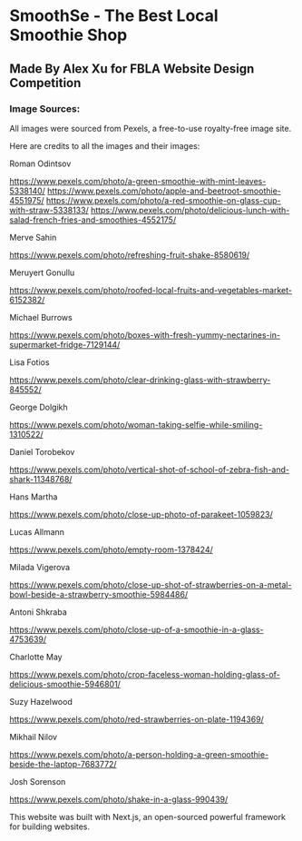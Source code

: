 # SmoothSe - The Best Local Smoothie Shop
## Made By Alex Xu for FBLA Website Design Competition

### Image Sources:
All images were sourced from Pexels, a free-to-use royalty-free image site.

Here are credits to all the images and their images:

Roman Odintsov

https://www.pexels.com/photo/a-green-smoothie-with-mint-leaves-5338140/
https://www.pexels.com/photo/apple-and-beetroot-smoothie-4551975/
https://www.pexels.com/photo/a-red-smoothie-on-glass-cup-with-straw-5338133/
https://www.pexels.com/photo/delicious-lunch-with-salad-french-fries-and-smoothies-4552175/

Merve Sahin

https://www.pexels.com/photo/refreshing-fruit-shake-8580619/

Meruyert Gonullu

https://www.pexels.com/photo/roofed-local-fruits-and-vegetables-market-6152382/

Michael Burrows

https://www.pexels.com/photo/boxes-with-fresh-yummy-nectarines-in-supermarket-fridge-7129144/

Lisa Fotios

https://www.pexels.com/photo/clear-drinking-glass-with-strawberry-845552/

George Dolgikh

https://www.pexels.com/photo/woman-taking-selfie-while-smiling-1310522/

Daniel Torobekov

https://www.pexels.com/photo/vertical-shot-of-school-of-zebra-fish-and-shark-11348768/

Hans Martha

https://www.pexels.com/photo/close-up-photo-of-parakeet-1059823/

Lucas Allmann

https://www.pexels.com/photo/empty-room-1378424/

Milada Vigerova

https://www.pexels.com/photo/close-up-shot-of-strawberries-on-a-metal-bowl-beside-a-strawberry-smoothie-5984486/

Antoni Shkraba 

https://www.pexels.com/photo/close-up-of-a-smoothie-in-a-glass-4753639/

Charlotte May

https://www.pexels.com/photo/crop-faceless-woman-holding-glass-of-delicious-smoothie-5946801/

Suzy Hazelwood

https://www.pexels.com/photo/red-strawberries-on-plate-1194369/

Mikhail Nilov

https://www.pexels.com/photo/a-person-holding-a-green-smoothie-beside-the-laptop-7683772/

Josh Sorenson

https://www.pexels.com/photo/shake-in-a-glass-990439/

This website was built with Next.js, an open-sourced powerful framework for building websites.